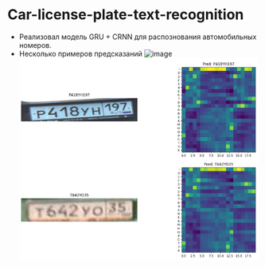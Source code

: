 # Car-license-plate-text-recognition
- Реализовал модель GRU + CRNN для распознования автомобильных номеров.
- Несколько примеров предсказаний
  ![image](demo/demo.PNG)
  ![image](demo/demo1.PNG)